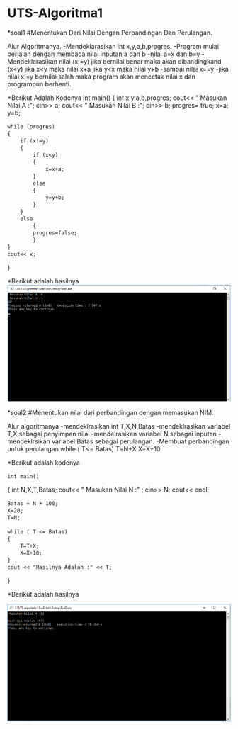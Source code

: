 # UTS-Algoritma1

*soal1
#Menentukan Dari Nilai Dengan Perbandingan Dan Perulangan.

Alur Algoritmanya.
	-Mendeklarasikan int x,y,a,b,progres.
	-Program mulai berjalan dengan membaca nilai inputan a dan b
	-nilai a=x dan b=y
	-Mendeklarasikan nilai (x!=y) jika bernilai benar maka akan dibandingkand (x<y)
		jika x<y maka nilai x+a
		jika y<x maka nilai y+b
	-sampai nilai x==y
	-jika nilai x!=y bernilai salah maka program akan mencetak nilai x dan programpun berhenti.

*Berikut Adalah Kodenya
	int main()
{
    int x,y,a,b,progres;
    cout<< " Masukan Nilai A :";
    cin>> a;
    cout<< " Masukan Nilai B :";
    cin>> b;
    progres= true;
    x=a;
    y=b;

    while (progres)
    {
        if (x!=y)
        {
            if (x<y)
            {
                x=x+a;
            }
            else
            {
                y=y+b;
            }
        }
        else
            {
            progres=false;
            }
    }
    cout<< x;
}

*Berikut adalah hasilnya
![img](https://raw.githubusercontent.com/amirudin742/UTS-Algoritma1/master/Soal1.png)

*soal2
#Menentukan nilai dari perbandingan dengan memasukan NIM.

Alur algoritmanya
	-mendeklrasikan int T,X,N,Batas
	-mendeklrasikan variabel T,X sebagai penyimpan nilai
	-mendelrasikan variabel N sebagai inputan
	-mendeklrsikan variabel Batas sebagai perulangan.
	-Membuat perbandingan untuk perulangan 
		while ( T<= Batas)
		T=N+X
		X=X+10

*Berikut adalah kodenya

	int main()
{
    int N,X,T,Batas;
    cout<< " Masukan Nilai N :" ;
    cin>> N;
    cout<< endl;

    Batas = N + 100;
    X=20;
    T=N;

    while ( T <= Batas)
    {
        T=T+X;
        X=X+10;
    }
    cout << "Hasilnya Adalah :" << T;
}

*Berikut adalah hasilnya

![img](https://raw.githubusercontent.com/amirudin742/UTS-Algoritma1/master/Soal2.png)